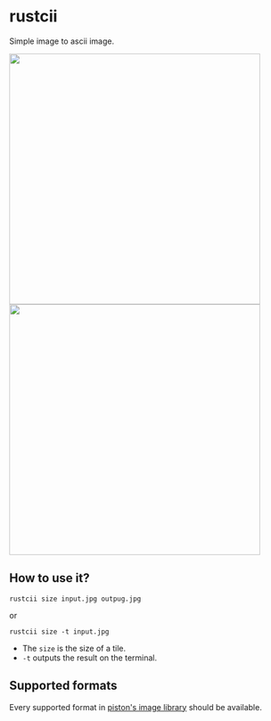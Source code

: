 # rustcii
Simple image to ascii image.

<img src="https:/auser-images.githubusercontent.com/3250155/54496441-bab9b280-48c5-11e9-9b1b-904c0052ccf9.png" width="450">

<img src="https://user-images.githubusercontent.com/3250155/54077544-e9150d80-4287-11e9-9ed6-85797f09d573.png" width="450">

## How to use it?
`rustcii size input.jpg outpug.jpg`

or

`rustcii size -t input.jpg`

- The `size` is the size of a tile.
- `-t` outputs the result on the terminal.

## Supported formats
Every supported format in [piston's image library](https://github.com/PistonDevelopers/image#21-supported-image-formats) should be available.
